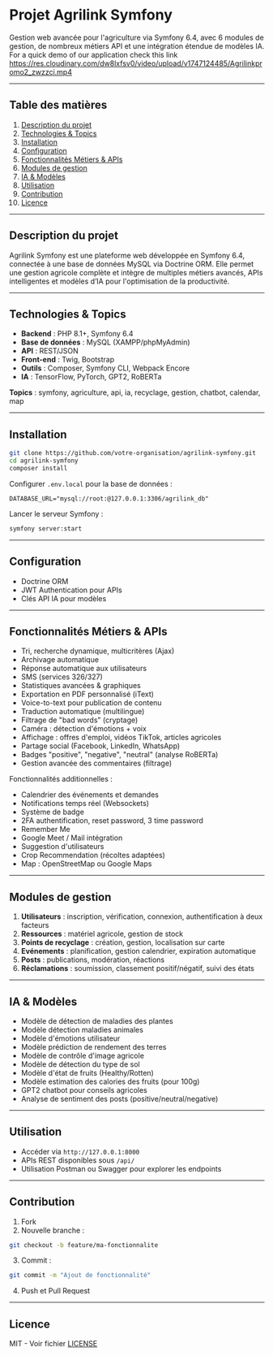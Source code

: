 # Projet Agrilink Symfony

Gestion web avancée pour l'agriculture via Symfony 6.4, avec 6 modules de gestion, de nombreux métiers API et une intégration étendue de modèles IA.
For a quick demo of our application check this link https://res.cloudinary.com/dw8lxfsv0/video/upload/v1747124485/Agrilinkpromo2_zwzzci.mp4


---

## Table des matières

1. [Description du projet](#description-du-projet)
2. [Technologies & Topics](#technologies--topics)
3. [Installation](#installation)
4. [Configuration](#configuration)
5. [Fonctionnalités Métiers & APIs](#fonctionnalités-métiers--apis)
6. [Modules de gestion](#modules-de-gestion)
7. [IA & Modèles](#ia--modèles)
8. [Utilisation](#utilisation)
9. [Contribution](#contribution)
10. [Licence](#licence)

---

## Description du projet

Agrilink Symfony est une plateforme web développée en Symfony 6.4, connectée à une base de données MySQL via Doctrine ORM. Elle permet une gestion agricole complète et intègre de multiples métiers avancés, APIs intelligentes et modèles d’IA pour l'optimisation de la productivité.

---

## Technologies & Topics

* **Backend** : PHP 8.1+, Symfony 6.4
* **Base de données** : MySQL (XAMPP/phpMyAdmin)
* **API** : REST/JSON
* **Front-end** : Twig, Bootstrap
* **Outils** : Composer, Symfony CLI, Webpack Encore
* **IA** : TensorFlow, PyTorch, GPT2, RoBERTa

**Topics** : symfony, agriculture, api, ia, recyclage, gestion, chatbot, calendar, map

---

## Installation

```bash
git clone https://github.com/votre-organisation/agrilink-symfony.git
cd agrilink-symfony
composer install
```

Configurer `.env.local` pour la base de données :

```dotenv
DATABASE_URL="mysql://root:@127.0.0.1:3306/agrilink_db"
```

Lancer le serveur Symfony :

```bash
symfony server:start
```

---

## Configuration

* Doctrine ORM
* JWT Authentication pour APIs
* Clés API IA pour modèles

---

## Fonctionnalités Métiers & APIs

* Tri, recherche dynamique, multicritères (Ajax)
* Archivage automatique
* Réponse automatique aux utilisateurs
* SMS (services 326/327)
* Statistiques avancées & graphiques
* Exportation en PDF personnalisé (iText)
* Voice-to-text pour publication de contenu
* Traduction automatique (multilingue)
* Filtrage de "bad words" (cryptage)
* Caméra : détection d'émotions + voix
* Affichage : offres d'emploi, vidéos TikTok, articles agricoles
* Partage social (Facebook, LinkedIn, WhatsApp)
* Badges "positive", "negative", "neutral" (analyse RoBERTa)
* Gestion avancée des commentaires (filtrage)

Fonctionnalités additionnelles :

* Calendrier des événements et demandes
* Notifications temps réel (Websockets)
* Système de badge
* 2FA authentification, reset password, 3 time password
* Remember Me
* Google Meet / Mail intégration
* Suggestion d'utilisateurs
* Crop Recommendation (récoltes adaptées)
* Map : OpenStreetMap ou Google Maps

---

## Modules de gestion

1. **Utilisateurs** : inscription, vérification, connexion, authentification à deux facteurs
2. **Ressources** : matériel agricole, gestion de stock
3. **Points de recyclage** : création, gestion, localisation sur carte
4. **Evénements** : planification, gestion calendrier, expiration automatique
5. **Posts** : publications, modération, réactions
6. **Réclamations** : soumission, classement positif/négatif, suivi des états

---

## IA & Modèles

* Modèle de détection de maladies des plantes
* Modèle détection maladies animales
* Modèle d'émotions utilisateur
* Modèle prédiction de rendement des terres
* Modèle de contrôle d'image agricole
* Modèle de détection du type de sol
* Modèle d'état de fruits (Healthy/Rotten)
* Modèle estimation des calories des fruits (pour 100g)
* GPT2 chatbot pour conseils agricoles
* Analyse de sentiment des posts (positive/neutral/negative)

---

## Utilisation

* Accéder via `http://127.0.0.1:8000`
* APIs REST disponibles sous `/api/`
* Utilisation Postman ou Swagger pour explorer les endpoints

---

## Contribution

1. Fork
2. Nouvelle branche :

```bash
git checkout -b feature/ma-fonctionnalite
```

3. Commit :

```bash
git commit -m "Ajout de fonctionnalité"
```

4. Push et Pull Request

---

## Licence

MIT - Voir fichier [LICENSE](LICENSE)

